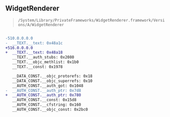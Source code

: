 ## WidgetRenderer

> `/System/Library/PrivateFrameworks/WidgetRenderer.framework/Versions/A/WidgetRenderer`

```diff

-510.0.0.0.0
-  __TEXT.__text: 0x48a1c
+516.0.0.0.0
+  __TEXT.__text: 0x48a18
   __TEXT.__auth_stubs: 0x2080
   __TEXT.__objc_methlist: 0x1b0
   __TEXT.__const: 0x1978

   __DATA_CONST.__objc_protorefs: 0x18
   __DATA_CONST.__objc_superrefs: 0x10
   __AUTH_CONST.__auth_got: 0x1048
-  __AUTH_CONST.__auth_ptr: 0x7d8
+  __AUTH_CONST.__auth_ptr: 0x780
   __AUTH_CONST.__const: 0x15d8
   __AUTH_CONST.__cfstring: 0x160
   __AUTH_CONST.__objc_const: 0x2bc0

```
